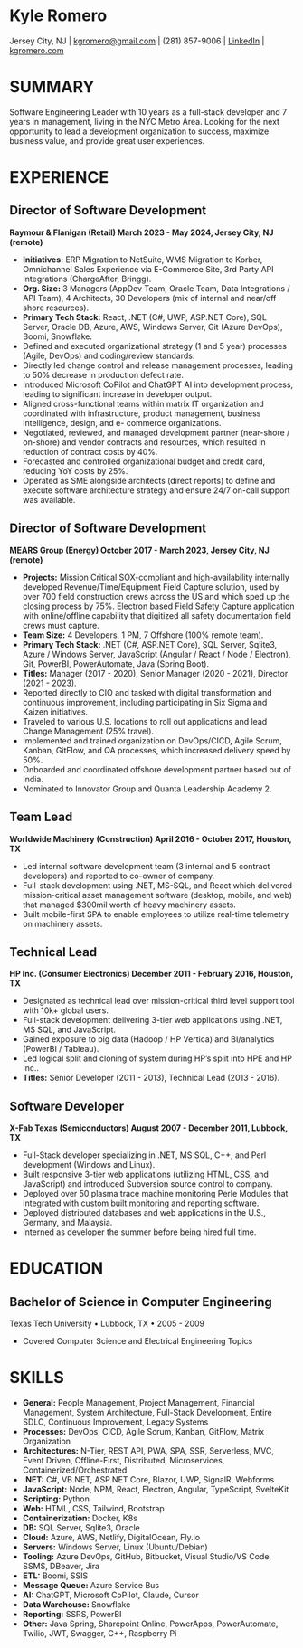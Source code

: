 # **Kyle Romero**

Jersey City, NJ | kgromero@gmail.com | (281) 857-9006 | [LinkedIn](https://www.linkedin.com/in/kyleromero) | [kgromero.com](https://kgromero.com)
# **SUMMARY**

Software Engineering Leader with 10 years as a full-stack developer and 7 years in management, living in the NYC Metro Area. Looking for the next opportunity to lead a development organization to success, maximize business value, and provide great user experiences.

# **EXPERIENCE**

## **Director of Software Development**

**Raymour & Flanigan (Retail) March 2023 - May 2024, Jersey City, NJ (remote)**

- **Initiatives:** ERP Migration to NetSuite, WMS Migration to Korber, Omnichannel Sales Experience via E-Commerce Site, 3rd Party API Integrations (ChargeAfter, Bringg).
- **Org. Size:** 3 Managers (AppDev Team, Oracle Team, Data Integrations / API Team), 4 Architects, 30 Developers (mix of internal and near/off shore resources).
- **Primary Tech Stack:** React, .NET (C#, UWP, ASP.NET Core), SQL Server, Oracle DB, Azure, AWS, Windows Server, Git (Azure DevOps), Boomi, Snowflake.
- Defined and executed organizational strategy (1 and 5 year) processes (Agile, DevOps) and coding/review standards.
- Directly led change control and release management processes, leading to 50% decrease in production defect rate.
- Introduced Microsoft CoPilot and ChatGPT AI into development process, leading to significant increase in developer output.
- Aligned cross-functional teams within matrix IT organization and coordinated with infrastructure, product management, business intelligence, design, and e- commerce organizations.
- Negotiated, reviewed, and managed development partner (near-shore / on-shore) and vendor contracts and resources, which resulted in reduction of contract costs by 40%.
- Forecasted and controlled organizational budget and credit card, reducing YoY costs by 25%.
- Operated as SME alongside architects (direct reports) to define and execute software architecture strategy and ensure 24/7 on-call support was available.

## **Director of Software Development**

**MEARS Group (Energy) October 2017 - March 2023, Jersey City, NJ (remote)**

- **Projects:** Mission Critical SOX-compliant and high-availability internally developed Revenue/Time/Equipment Field Capture solution, used by over 700 field construction crews across the US and which sped up the closing process by 75%. Electron based Field Safety Capture application with online/offline capability that digitized all safety documentation field crews must capture.
- **Team Size:** 4 Developers, 1 PM, 7 Offshore (100% remote team).
- **Primary Tech Stack:** .NET (C#, ASP.NET Core), SQL Server, Sqlite3, Azure / Windows Server, JavaScript (Angular / React / Node / Electron), Git, PowerBI, PowerAutomate, Java (Spring Boot).
- **Titles:** Manager (2017 - 2020), Senior Manager (2020 - 2021), Director (2021 - 2023).
- Reported directly to CIO and tasked with digital transformation and continuous improvement, including participating in Six Sigma and Kaizen initiatives.
- Traveled to various U.S. locations to roll out applications and lead Change Management (25% travel).
- Implemented and trained organization on DevOps/CICD, Agile Scrum, Kanban, GitFlow, and QA processes, which increased delivery speed by 50%.
- Onboarded and coordinated offshore development partner based out of India.
- Nominated to Innovator Group and Quanta Leadership Academy 2.

## **Team Lead**

**Worldwide Machinery (Construction) April 2016 - October 2017, Houston, TX**

- Led internal software development team (3 internal and 5 contract developers) and reported to co-owner of company.
- Full-stack development using .NET, MS-SQL, and React which delivered mission-critical asset management software (desktop, mobile, and web) that managed $300mil worth of heavy machinery assets.
- Built mobile-first SPA to enable employees to utilize real-time telemetry on machinery assets.

## **Technical Lead**

**HP Inc. (Consumer Electronics) December 2011 - February 2016, Houston, TX**

- Designated as technical lead over mission-critical third level support tool with 10k+ global users.
- Full-stack development delivering 3-tier web applications using .NET, MS SQL, and JavaScript.
- Gained exposure to big data (Hadoop / HP Vertica) and BI/analytics (PowerBI / Tableau).
- Led logical split and cloning of system during HPʼs split into HPE and HP Inc..
- **Titles:** Senior Developer (2011 - 2013), Technical Lead (2013 - 2016).

## **Software Developer**

**X-Fab Texas (Semiconductors) August 2007 - December 2011, Lubbock, TX**

- Full-Stack developer specializing in .NET, MS SQL, C++, and Perl development (Windows and Linux).
- Built responsive 3-tier web applications (utilizing HTML, CSS, and JavaScript) and introduced Subversion source control to company.
- Deployed over 50 plasma trace machine monitoring Perle Modules that integrated with custom built monitoring and reporting software.
- Deployed distributed databases and web applications in the U.S., Germany, and Malaysia.
- Interned as developer the summer before being hired full time.

# **EDUCATION**

## **Bachelor of Science in Computer Engineering**

Texas Tech University • Lubbock, TX • 2005 - 2009

- Covered Computer Science and Electrical Engineering Topics

# **SKILLS**

- **General:** People Management, Project Management, Financial Management, System Architecture, Full-Stack Development, Entire SDLC, Continuous Improvement, Legacy Systems
- **Processes:** DevOps, CICD, Agile Scrum, Kanban, GitFlow, Matrix Organization
- **Architectures:** N-Tier, REST API, PWA, SPA, SSR, Serverless, MVC, Event Driven, Offline-First, Distributed, Microservices, Containerized/Orchestrated
- **.NET:** C#, VB.NET, ASP.NET Core, Blazor, UWP, SignalR, Webforms
- **JavaScript:** Node, NPM, React, Electron, Angular, TypeScript, SvelteKit
- **Scripting:** Python
- **Web:** HTML, CSS, Tailwind, Bootstrap
- **Containerization:** Docker, K8s
- **DB:** SQL Server, Sqlite3, Oracle
- **Cloud:** Azure, AWS, Netlify, DigitalOcean, Fly.io
- **Servers:** Windows Server, Linux (Ubuntu/Debian)
- **Tooling:** Azure DevOps, GitHub, Bitbucket, Visual Studio/VS Code, SSMS, DBeaver, Jira
- **ETL:** Boomi, SSIS
- **Message Queue:** Azure Service Bus
- **AI:** ChatGPT, Microsoft CoPilot, Claude, Cursor
- **Data Warehouse:** Snowflake
- **Reporting:** SSRS, PowerBI
- **Other:** Java Spring, Sharepoint Online, PowerApps, PowerAutomate, Twilio, JWT, Swagger, C++, Raspberry Pi